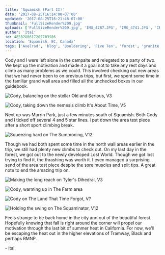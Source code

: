 ```yaml
---
title: 'Squamish (Part II)'
date: '2017-08-25T16:14:00-07:00'
updated: '2017-08-25T16:21:46-07:00'
thumbnail: 'FullSizeRender%209.jpg'
uploads: ['FullSizeRender%209.jpg', 'IMG_4787.JPG', 'IMG_4741.JPG', 'IMG_4756.JPG', 'IMG_4764.JPG', 'IMG_4774.JPG', 'IMG_4789.JPG']
author: 'Itai'
id: 4858288617202703986
location: 'Squamish, BC, Canada'
tags: ['Axelrad', 'blog', 'Bouldering', 'Five Ten', 'forest', 'granite', 'highball', 'murrin park', 'north wall', 'squaminator', 'Squamish', 'summoning']
---
```


Cody and I were left alone in the campsite and relegated to a party of two. We kept up the motivation and made it a goal not to take any rest days and climb as many problems as we could. This involved checking out new areas that we had never been to on previous trips, but first, we spent some time in the familiar grand wall area and filled all the unchecked boxes in our guidebook.

![Cody, balancing on the stellar Old and Serious, V3](uploads/FullSizeRender%209.jpg)

![Cody, taking down the nemesis climb It's About Time, V5](uploads/IMG_4787.JPG)

Next up was Murrin Park, just a few minutes south of Squamish. Both Cody and I ticked off several 4 and 5 star lines. I put down the area test piece after a short sport climbing break.

![Squeezing hard on The Summoning, V12](uploads/IMG_4741.JPG)

Though we had both spent some time in the north wall areas earlier in the trip, we still had plenty new climbs to check out. On my last day in the forest, we got out to the newly developed Lost World. Though we got lost trying to find it, the thrashing was worth it. I even managed a surprising send of the area test piece despite the sore muscles and split tips. A great note to end the amazing trip on.

![Making the long reach on Tyler's Dihedral, V3](uploads/IMG_4756.JPG)

![Cody, warming up in The Farm area](uploads/IMG_4764.JPG)

![Cody on The Land That Time Forgot, V?](uploads/IMG_4774.JPG)

![Holding the swing on The Squaminator, V12](uploads/IMG_4789.JPG)

Feels strange to be back home in the city and out of the beautiful forest. Hopefully knowing that fall is right around the corner will propel our motivation through the last bit of summer heat in California. For now, we'll be escaping the heat out in the higher elevations of Tramway, Black and perhaps RMNP.

\- Itai
